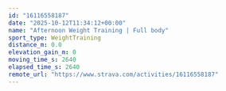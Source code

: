 ```yaml
---
id: "16116558187"
date: "2025-10-12T11:34:12+00:00"
name: "Afternoon Weight Training | Full body"
sport_type: WeightTraining
distance_m: 0.0
elevation_gain_m: 0
moving_time_s: 2640
elapsed_time_s: 2640
remote_url: "https://www.strava.com/activities/16116558187"
---
```

